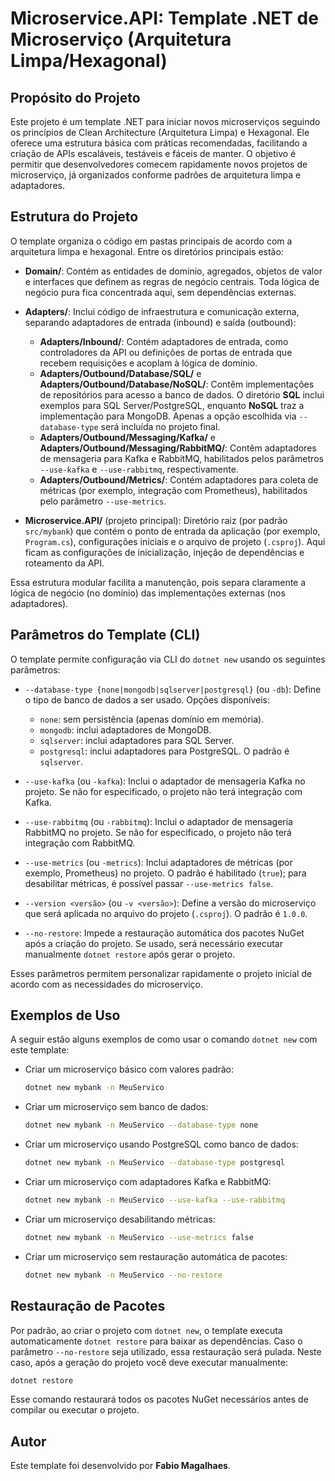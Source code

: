 # Microservice.API: Template .NET de Microserviço (Arquitetura Limpa/Hexagonal)

## Propósito do Projeto

Este projeto é um template .NET para iniciar novos microserviços seguindo os princípios de Clean Architecture (Arquitetura Limpa) e Hexagonal. Ele oferece uma estrutura básica com práticas recomendadas, facilitando a criação de APIs escaláveis, testáveis e fáceis de manter. O objetivo é permitir que desenvolvedores comecem rapidamente novos projetos de microserviço, já organizados conforme padrões de arquitetura limpa e adaptadores.

## Estrutura do Projeto

O template organiza o código em pastas principais de acordo com a arquitetura limpa e hexagonal. Entre os diretórios principais estão:

* **Domain/**: Contém as entidades de domínio, agregados, objetos de valor e interfaces que definem as regras de negócio centrais. Toda lógica de negócio pura fica concentrada aqui, sem dependências externas.
* **Adapters/**: Inclui código de infraestrutura e comunicação externa, separando adaptadores de entrada (inbound) e saída (outbound):

  * **Adapters/Inbound/**: Contém adaptadores de entrada, como controladores da API ou definições de portas de entrada que recebem requisições e acoplam à lógica de domínio.
  * **Adapters/Outbound/Database/SQL/** e **Adapters/Outbound/Database/NoSQL/**: Contêm implementações de repositórios para acesso a banco de dados. O diretório **SQL** inclui exemplos para SQL Server/PostgreSQL, enquanto **NoSQL** traz a implementação para MongoDB. Apenas a opção escolhida via `--database-type` será incluída no projeto final.
  * **Adapters/Outbound/Messaging/Kafka/** e **Adapters/Outbound/Messaging/RabbitMQ/**: Contêm adaptadores de mensageria para Kafka e RabbitMQ, habilitados pelos parâmetros `--use-kafka` e `--use-rabbitmq`, respectivamente.
  * **Adapters/Outbound/Metrics/**: Contém adaptadores para coleta de métricas (por exemplo, integração com Prometheus), habilitados pelo parâmetro `--use-metrics`.
* **Microservice.API/** (projeto principal): Diretório raiz (por padrão `src/mybank`) que contém o ponto de entrada da aplicação (por exemplo, `Program.cs`), configurações iniciais e o arquivo de projeto (`.csproj`). Aqui ficam as configurações de inicialização, injeção de dependências e roteamento da API.

Essa estrutura modular facilita a manutenção, pois separa claramente a lógica de negócio (no domínio) das implementações externas (nos adaptadores).

## Parâmetros do Template (CLI)

O template permite configuração via CLI do `dotnet new` usando os seguintes parâmetros:

* `--database-type {none|mongodb|sqlserver|postgresql}` (ou `-db`): Define o tipo de banco de dados a ser usado. Opções disponíveis:

  * `none`: sem persistência (apenas domínio em memória).
  * `mongodb`: inclui adaptadores de MongoDB.
  * `sqlserver`: inclui adaptadores para SQL Server.
  * `postgresql`: inclui adaptadores para PostgreSQL.
    O padrão é `sqlserver`.
* `--use-kafka` (ou `-kafka`): Inclui o adaptador de mensageria Kafka no projeto. Se não for especificado, o projeto não terá integração com Kafka.
* `--use-rabbitmq` (ou `-rabbitmq`): Inclui o adaptador de mensageria RabbitMQ no projeto. Se não for especificado, o projeto não terá integração com RabbitMQ.
* `--use-metrics` (ou `-metrics`): Inclui adaptadores de métricas (por exemplo, Prometheus) no projeto. O padrão é habilitado (`true`); para desabilitar métricas, é possível passar `--use-metrics false`.
* `--version <versão>` (ou `-v <versão>`): Define a versão do microserviço que será aplicada no arquivo do projeto (`.csproj`). O padrão é `1.0.0`.
* `--no-restore`: Impede a restauração automática dos pacotes NuGet após a criação do projeto. Se usado, será necessário executar manualmente `dotnet restore` após gerar o projeto.

Esses parâmetros permitem personalizar rapidamente o projeto inicial de acordo com as necessidades do microserviço.

## Exemplos de Uso

A seguir estão alguns exemplos de como usar o comando `dotnet new` com este template:

* Criar um microserviço básico com valores padrão:

  ```bash
  dotnet new mybank -n MeuServico
  ```
* Criar um microserviço sem banco de dados:

  ```bash
  dotnet new mybank -n MeuServico --database-type none
  ```
* Criar um microserviço usando PostgreSQL como banco de dados:

  ```bash
  dotnet new mybank -n MeuServico --database-type postgresql
  ```
* Criar um microserviço com adaptadores Kafka e RabbitMQ:

  ```bash
  dotnet new mybank -n MeuServico --use-kafka --use-rabbitmq
  ```
* Criar um microserviço desabilitando métricas:

  ```bash
  dotnet new mybank -n MeuServico --use-metrics false
  ```
* Criar um microserviço sem restauração automática de pacotes:

  ```bash
  dotnet new mybank -n MeuServico --no-restore
  ```

## Restauração de Pacotes

Por padrão, ao criar o projeto com `dotnet new`, o template executa automaticamente `dotnet restore` para baixar as dependências. Caso o parâmetro `--no-restore` seja utilizado, essa restauração será pulada. Neste caso, após a geração do projeto você deve executar manualmente:

```bash
dotnet restore
```

Esse comando restaurará todos os pacotes NuGet necessários antes de compilar ou executar o projeto.

## Autor

Este template foi desenvolvido por **Fabio Magalhaes**.
